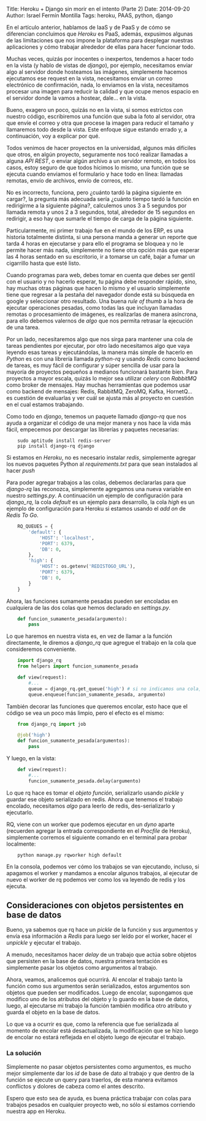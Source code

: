 Title: Heroku + Django sin morir en el intento (Parte 2)
Date: 2014-09-20
Author: Israel Fermín Montilla
Tags: heroku, PAAS, python, django

En el artículo anterior, hablamos de IaaS y de PaaS y de cómo se
diferencian concluimos que *Heroku* es PaaS, además, expusimos algunas
de las limitaciones que nos impone la plataforma para desplegar nuestras
aplicaciones y cómo trabajar alrededor de ellas para hacer funcionar
todo.

Muchas veces, quizás por inocentes o inexpertos, tendemos a hacer todo
en la vista (y hablo de vistas de *django*), por ejemplo, necesitamos
enviar algo al servidor donde hosteamos las imágenes, simplemente
hacemos ejecutamos ese request en la vista, necesitamos enviar un correo
electrónico de confirmación, nada, lo enviamos en la vista, necesitamos
procesar una imagen para reducir la calidad y que ocupe menos espacio en
el servidor donde la vamos a hostear, dale... en la vista.

Bueno, exagero un poco, quizás no en la vista, si somos estrictos con
nuestro código, escribiremos una función que suba la foto al servidor,
otra que envíe el correo y otra que procese la imagen para reducir el
tamaño y llamaremos todo desde la vista. Este enfoque sigue estando
errado y, a continuación, voy a explicar por qué.

Todos venimos de hacer proyectos en la universidad, algunos más
difíciles que otros, en algún proyecto, seguramente nos tocó realizar
llamadas a alguna *API REST*, o enviar algún archivo a un servidor
remoto, en todos los casos, estoy seguro de que todos hicimos lo mismo,
una función que se ejecuta cuando enviamos el formulario y hace todo en
línea: llamadas remotas, envío de archivos, envío de correos, etc.

No es incorrecto, funciona, pero ¿cuánto tardó la página siguiente en
cargar?, la pregunta más adecuada sería ¿cuánto tiempo tardó la función
en redirigirme a la siguiente página?, calculemos unos 3 a 5 segundos
por llamada remota y unos 2 a 3 segundos, total, alrededor de 15
segundos en redirigir, a eso hay que sumarle el tiempo de carga de la
página siguiente.

Particularmente, mi primer trabajo fue en el mundo de los ERP, es una
historia totalmente distinta, si una persona manda a generar un reporte
que tarda 4 horas en ejecutarse y para ello el programa se bloquea y no
le permite hacer más nada, simplemente no tiene otra opción más que
esperar las 4 horas sentado en su escritorio, ir a tomarse un café,
bajar a fumar un cigarrillo hasta que esté listo.

Cuando programas para web, debes tomar en cuenta que debes ser gentil
con el usuario y no hacerlo esperar, tu página debe responder rápido,
sino, hay muchas otras páginas que hacen lo mismo y el usuario
simplemente tiene que regresar a la pestaña del navegador donde está su
búsqueda en google y seleccionar otro resultado. Una buena *rule of
thumb* a la hora de ejecutar operaciones pesadas, como todas las que
incluyan llamadas remotas o procesamiento de imágenes, es realizarlas de
manera asíncrona, para ello debemos valernos de *algo* que nos permita
retrasar la ejecución de una tarea.

Por un lado, necesitaremos algo que nos sirga para mantener una cola de
tareas pendientes por ejecutar, por otro lado necesitamos algo que vaya
leyendo esas tareas y ejecutándolas, la manera más simple de hacerlo en
*Python* es con una librería llamada *python-rq* y usando *Redis* como
backend de tareas, es muy fácil de configurar y súper sencilla de usar
para la mayoría de proyectos pequeños a medianos funcionará bastante
bien. Para proyectos a mayor escala, quizás lo mejor sea utilizar
*celery* con *RabbitMQ* como broker de mensajes. Hay muchas herramientas
que podemos usar como backend de mensajes: Redis, RabbitMQ, ZeroMQ,
Kafka, HornetQ... es cuestión de evaluarlas y ver cuál se ajusta más al
proyecto en cuestión en el cual estamos trabajando.

Como todo en *django*, tenemos un paquete llamado *django-rq* que nos
ayuda a organizar el código de una mejor manera y nos hace la vida más
fácil, empecemos por descargar las librerías y paquetes necesarias:

```
    sudo aptitude install redis-server
    pip install django-rq django
```

Si estamos en *Heroku*, no es necesario instalar *redis*, simplemente
agregar los nuevos paquetes Python al *requirements.txt* para que sean
instalados al hacer *push*

Para poder agregar trabajos a las colas, debemos declararlas para que
*django-rq* las reconozca, simplemente agregamos una nueva variable en
nuestro *settings.py*. A continuación un ejemplo de configuración para
*django\_rq*, la cola *default* es un ejemplo para desarrollo, la cola
*high* es un ejemplo de configuración para Heroku si estamos usando el
*add on* de *Redis To Go*.


```python
    RQ_QUEUES = {
        'default': {
            'HOST': 'localhost',
            'PORT': 6379,
            'DB': 0,
        },
        'high': {
            'HOST': os.getenv('REDISTOGO_URL'),
            'PORT': 6379,
            'DB': 0,
        }
    }
```

Ahora, las funciones sumamente pesadas pueden ser encoladas en
cualquiera de las dos colas que hemos declarado en *settings.py*.

```python
    def funcion_sumamente_pesada(argumento):
        pass
```

Lo que haremos en nuestra vista es, en vez de llamar a la función
directamente, le diremos a *django\_rq* que agregue el trabajo en la
cola que consideremos conveniente.

```python
    import django_rq
    from helpers import funcion_sumamente_pesada

    def view(request):
        #...
        queue = django_rq.get_queue('high') # si no indicamos una cola, retorna la cola 'default'
        queue.enqueue(funcion_sumamente_pesada, argumento)
```

También decorar las funciones que queremos encolar, esto hace que el
código se vea un poco más limpio, pero el efecto es el mismo:

```python
    from django_rq import job

    @job('high')
    def funcion_sumamente_pesada(argumentos):
        pass
```

Y luego, en la vista:

```python
    def view(request):
        #...
        funcion_sumamente_pesada.delay(argumento)
```

Lo que rq hace es tomar el *objeto función*, serializarlo usando
*pickle* y guardar ese objeto serializado en redis. Ahora que tenemos el
trabajo encolado, necesitamos *algo* para leerlo de redis,
des-serializarlo y ejecutarlo.

RQ, viene con un worker que podemos ejecutar en un *dyno* aparte
(recuerden agregar la entrada correspondiente en el *Procfile* de
Heroku), simplemente corremos el siguiente comando en el terminal para
probar localmente:

```
    python manage.py rqworker high default
```

En la consola, podemos ver cómo los trabajos se van ejecutando, incluso,
si apagamos el worker y mandamos a encolar algunos trabajos, al ejecutar
de nuevo el worker de rq podemos ver como los va leyendo de redis y los
ejecuta.


## Consideraciones con objetos persistentes en base de datos

Bueno, ya sabemos que rq hace un *pickle* de la función y sus argumentos
y envía esa información a *Redis* para luego ser leído por el worker,
hacer el *unpickle* y ejecutar el trabajo.

A menudo, necesitamos hacer *delay* de un trabajo que actúa sobre
objetos que persisten en la base de datos, nuestra primera tentación es
simplemente pasar los objetos como argumentos al trabajo.

Ahora, veamos, analicemos qué ocurrirá. Al encolar el trabajo tanto la
función como sus argumentos serán serializados, estos argumentos son
objetos que pueden ser modificados. Luego de encolar, supongamos que
modifico uno de los atributos del objeto y lo guardo en la base de
datos, luego, al ejecutarse mi trabajo la función también modifica otro
atributo y guarda el objeto en la base de datos.

Lo que va a ocurrir es que, como la referencia que fue serializada al
momento de encolar está desactualizada, la modificación que se hizo
luego de encolar no estará reflejada en el objeto luego de ejecutar el
trabajo.

### La solución

Simplemente no pasar objetos persistentes como argumentos, es mucho
mejor simplemente dar los *id* de base de dato al trabajo y que dentro
de la función se ejecute un query para traerlos, de esta manera evitamos
conflictos y dolores de cabeza como el antes descrito.

Espero que esto sea de ayuda, es buena práctica trabajar con colas para
trabajos pesados en cualquier proyecto web, no sólo si estamos corriendo
nuestra app en Heroku.

